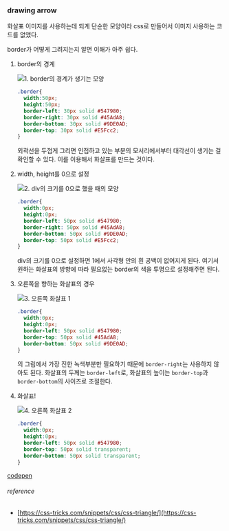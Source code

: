 ### drawing arrow


화살표 이미지를 사용하는데 되게 단순한 모양이라 css로 만들어서 이미지 사용하는 코드를 없앴다.

border가 어떻게 그려지는지 알면 이해가 아주 쉽다.

1. border의 경계

	![1. border의 경계가 생기는 모양](https://i.imgur.com/FkKnz6e.png)


	```css
	.border{
	  width:50px;
	  height:50px;
	  border-left: 30px solid #547980;
	  border-right: 30px solid #45AdA8;
	  border-bottom: 30px solid #9DE0AD;
	  border-top: 30px solid #E5Fcc2;
	}
	```

	외곽선을 두껍게 그리면 인접하고 있는 부분의 모서리에서부터 대각선이 생기는 걸 확인할 수 있다. 이를 이용해서 화살표를 만드는 것이다.

2. width, height를 0으로 설정

	![2. div의 크기를 0으로 했을 때의 모양](https://i.imgur.com/H1bDEn6.png)

	```css
	.border{
	  width:0px;
	  height:0px;
	  border-left: 50px solid #547980;
	  border-right: 50px solid #45AdA8;
	  border-bottom: 50px solid #9DE0AD;
	  border-top: 50px solid #E5Fcc2;
	}
	```

	div의 크기를 0으로 설정하면 1에서 사각형 안의 흰 공백이 없어지게 된다. 여기서 원하는 화살표의 방향에 따라 필요없는 border의 색을 투명으로 설정해주면 된다.


3. 오른쪽을 향하는 화살표의 경우


	![3. 오른쪽 화살표 1](https://i.imgur.com/GtEMubh.png)


	```css
	.border{
	  width:0px;
	  height:0px;
	  border-left: 50px solid #547980;
	  border-top: 50px solid #45AdA8;
	  border-bottom: 50px solid #9DE0AD;
	}
	```

	 의 그림에서 가장 진한 녹색부분만 필요하기 때문에 `border-right`는 사용하지 않아도 된다. 화살표의 두께는 `border-left`로, 화살표의 높이는 `border-top`과 `border-bottom`의 사이즈로 조절한다. 

4. 화살표!


	![4. 오른쪽 화살표 2](https://i.imgur.com/tExE1bT.png)


	```css
	.border{
	  width:0px;
	  height:0px;
	  border-left: 50px solid #547980;
	  border-top: 50px solid transparent;
	  border-bottom: 50px solid transparent;
	}
	```

[codepen](https://codepen.io/0641031/pen/rNawmxv)

###### reference
* [https://css-tricks.com/snippets/css/css-triangle/](https://css-tricks.com/snippets/css/css-triangle/)